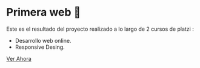# Primera web 🏁

Este es el resultado del proyecto realizado a lo largo de 2 cursos de platzi :
- Desarrollo web online.
- Responsive Desing.

[Ver Ahora](https://cristianhdz90.github.io/primera-web/)